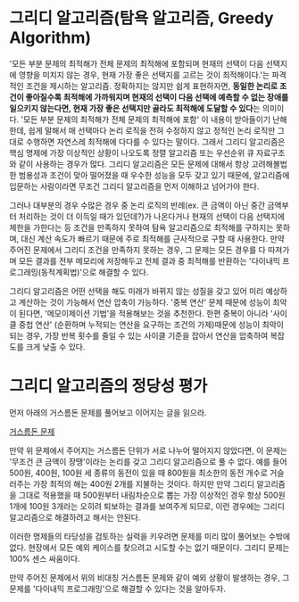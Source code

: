 # 그리디 알고리즘(탐욕 알고리즘, Greedy Algorithm)

'모든 부분 문제의 최적해가 전체 문제의 최적해에 포함되며 현재의 선택이 다음 선택지에 영향을 미치지 않는 경우, 현재 가장 좋은 선택지를 고르는 것이 최적해이다.'는 파격적인 조건을 제시하는 알고리즘. 정확하지는 않지만 쉽게 표현하자면, **동일한 논리로 조건이 좋아질수록 최적해에 가까워지며 현재의 선택이 다음 선택에 예측할 수 없는 장애를 일으키지 않는다면, 현재 가장 좋은 선택지만 골라도 최적해에 도달할 수 있다**는 의미이다. '모든 부분 문제의 최적해가 전체 문제의 최적해에 포함' 이 내용이 받아들이기 난해한데, 쉽게 말해서 매 선택마다 논리 로직을 전혀 수정하지 않고 정적인 논리 로직만 그대로 수행하면 자연스레 최적해에 다다를 수 있다는 말이다. 그래서 그리디 알고리즘은 핵심 명제에 가장 이상적인 상황이 나오도록 정렬 알고리즘 또는 우선순위 큐 자료구조와 같이 사용하는 경우가 많다. 그리디 알고리즘은 모든 문제에 대해서 항상 고려해볼법한 범용성과 조건이 맞아 떨어졌을 때 우수한 성능을 모두 갖고 있기 때문에, 알고리즘에 입문하는 사람이라면 무조건 그리디 알고리즘을 먼저 이해하고 넘어가야 한다.

그러나 대부분의 경우 수많은 경우 중 논리 로직의 반례(ex. 큰 금액이 아닌 중간 금액부터 처리하는 것이 더 이득일 때가 있던데?)가 나온다거나 현재의 선택이 다음 선택지에 제한을 가한다는 등 조건을 만족하지 못하여 탐욕 알고리즘으로 최적해를 구하지는 못하며, 대신 계산 속도가 빠르기 때문에 주로 최적해를 근사적으로 구할 때 사용한다. 만약 주어진 문제에서 그리디 조건을 만족하지 못하는 경우, 그 문제는 모든 경우를 다 따져가며 모든 결과를 전부 메모리에 저장해두고 전체 결과 중 최적해를 반환하는 '다이내믹 프로그래밍(동적계획법)'으로 해결할 수 있다.

그리디 알고리즘은 어떤 선택을 해도 미래가 바뀌지 않는 성질을 갖고 있어 미리 예상하고 계산하는 것이 가능해서 연산 압축이 가능하다. '중복 연산' 문제 때문에 성능이 최악이 된다면, '메모이제이션 기법'을 적용해보는 것을 추천한다. 한편 중복이 아니라 '사이클 중첩 연산' (순환하며 누적되는 연산을 요구하는 조건의 가제)때문에 성능이 최악이 되는 경우, 가장 반복 횟수를 줄일 수 있는 사이클 기준을 잡아서 연산을 압축하여 복잡도를 크게 낮출 수 있다.

# 그리디 알고리즘의 정당성 평가

먼저 아래의 거스름돈 문제를 풀어보고 이어지는 글을 읽으라.

[거스름돈 문제](01.%20거스름돈.md)

만약 위 문제에서 주어지는 거스름돈 단위가 서로 나누어 떨어지지 않았다면, 이 문제는 '무조건 큰 금액이 장땡'이라는 논리를 갖고 그리디 알고리즘으로 풀 수 없다. 예를 들어 500원, 400원, 100원 세 종류의 동전이 있을 때 800원을 최소한의 동전 개수로 거슬러주는 가장 최적의 해는 400원 2개를 지불하는 것이다. 하지만 만약 그리디 알고리즘을 그대로 적용했을 때 500원부터 내림차순으로 뽑는 가장 이상적인 경우 항상 500원 1개에 100원 3개라는 오히려 퇴보하는 결과를 보여주게 되므로, 이런 경우에는 그리디 알고리즘으로 해결하려고 해서는 안된다.

이러한 명제들의 타당성을 검토하는 실력을 키우려면 문제를 미리 많이 풀어보는 수밖에 없다. 현장에서 모든 예외 케이스를 찾으려고 시도할 수는 없기 때문이다. 그리디 문제는 100% 센스 싸움이다.

만약 주어진 문제에서 위의 비대칭 거스름돈 문제와 같이 예외 상황이 발생하는 경우, 그 문제를 '다이내믹 프로그래밍'으로 해결할 수 있다는 것을 알아두자.